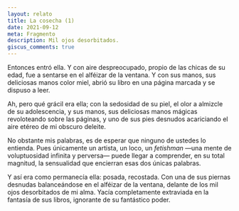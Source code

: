 ```yaml
---
layout: relato
title: La cosecha (1)
date: 2021-09-12
meta: Fragmento
description: Mil ojos desorbitados.
giscus_comments: true
---
```


Entonces entró ella. Y con aire despreocupado, propio de las chicas de su edad, fue a sentarse en el alféizar de la ventana. Y con sus manos, sus deliciosas manos color miel, abrió su libro en una página marcada y se dispuso a leer. 

Ah, pero qué grácil era ella; con la sedosidad de su piel, el olor a almizcle de su adolescencia, y sus manos, sus deliciosas manos mágicas revoloteando sobre las páginas, y uno de sus pies desnudos acariciando el aire etéreo de mi obscuro deleite.

No obstante mis palabras, es de esperar que ninguno de ustedes lo entienda. Pues únicamente un artista, un loco, un _fetishman_ —una mente de voluptuosidad infinita y perversa— puede llegar a comprender, en su total magnitud, la sensualidad que encierran esas dos únicas palabras.

Y así era como permanecía ella: posada, recostada. Con una de sus piernas desnudas balanceándose en el alféizar de la ventana, delante de los mil ojos desorbitados de mi alma. Yacía completamente extraviada en la fantasía de sus libros, ignorante de su fantástico poder.